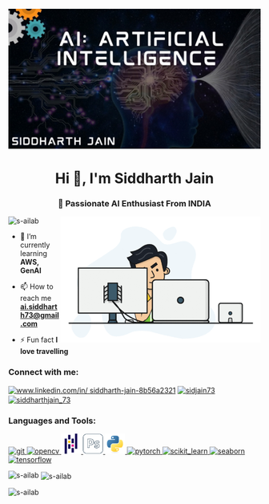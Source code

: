 ![logo](https://github.com/S-AILAB/S-AILAB/blob/main/Cover%20pg.jpg)
<h1 align="center">Hi 👋, I'm Siddharth Jain</h1>
<h3 align="center">🤖 Passionate AI Enthusiast From INDIA</h3>
<img align ="right" alt="coding" width="400" src="https://github.com/S-AILAB/S-AILAB/blob/main/img_gif.gif">

<p align="left"> <img src="https://komarev.com/ghpvc/?username=s-ailab&label=Profile%20views&color=0e75b6&style=flat" alt="s-ailab" /> </p>

- 🌱 I’m currently learning **AWS, GenAI**

- 📫 How to reach me **ai.siddharth73@gmail.com**

- ⚡ Fun fact **I love travelling**

<h3 align="left">Connect with me:</h3>
<p align="left">
<a href="https://linkedin.com/in/www.linkedin.com/in/ siddharth-jain-8b56a2321" target="blank"><img align="center" src="https://raw.githubusercontent.com/rahuldkjain/github-profile-readme-generator/master/src/images/icons/Social/linked-in-alt.svg" alt="www.linkedin.com/in/ siddharth-jain-8b56a2321" height="30" width="40" /></a>
<a href="https://kaggle.com/sidjain73" target="blank"><img align="center" src="https://raw.githubusercontent.com/rahuldkjain/github-profile-readme-generator/master/src/images/icons/Social/kaggle.svg" alt="sidjain73" height="30" width="40" /></a>
<a href="https://instagram.com/siddharthjain_73" target="blank"><img align="center" src="https://raw.githubusercontent.com/rahuldkjain/github-profile-readme-generator/master/src/images/icons/Social/instagram.svg" alt="siddharthjain_73" height="30" width="40" /></a>
</p>

<h3 align="left">Languages and Tools:</h3>
<p align="left"> <a href="https://git-scm.com/" target="_blank" rel="noreferrer"> <img src="https://www.vectorlogo.zone/logos/git-scm/git-scm-icon.svg" alt="git" width="40" height="40"/> </a> <a href="https://opencv.org/" target="_blank" rel="noreferrer"> <img src="https://www.vectorlogo.zone/logos/opencv/opencv-icon.svg" alt="opencv" width="40" height="40"/> </a> <a href="https://pandas.pydata.org/" target="_blank" rel="noreferrer"> <img src="https://raw.githubusercontent.com/devicons/devicon/2ae2a900d2f041da66e950e4d48052658d850630/icons/pandas/pandas-original.svg" alt="pandas" width="40" height="40"/> </a> <a href="https://www.photoshop.com/en" target="_blank" rel="noreferrer"> <img src="https://raw.githubusercontent.com/devicons/devicon/master/icons/photoshop/photoshop-line.svg" alt="photoshop" width="40" height="40"/> </a> <a href="https://www.python.org" target="_blank" rel="noreferrer"> <img src="https://raw.githubusercontent.com/devicons/devicon/master/icons/python/python-original.svg" alt="python" width="40" height="40"/> </a> <a href="https://pytorch.org/" target="_blank" rel="noreferrer"> <img src="https://www.vectorlogo.zone/logos/pytorch/pytorch-icon.svg" alt="pytorch" width="40" height="40"/> </a> <a href="https://scikit-learn.org/" target="_blank" rel="noreferrer"> <img src="https://upload.wikimedia.org/wikipedia/commons/0/05/Scikit_learn_logo_small.svg" alt="scikit_learn" width="40" height="40"/> </a> <a href="https://seaborn.pydata.org/" target="_blank" rel="noreferrer"> <img src="https://seaborn.pydata.org/_images/logo-mark-lightbg.svg" alt="seaborn" width="40" height="40"/> </a> <a href="https://www.tensorflow.org" target="_blank" rel="noreferrer"> <img src="https://www.vectorlogo.zone/logos/tensorflow/tensorflow-icon.svg" alt="tensorflow" width="40" height="40"/> </a> </p>

<p><img align="left" src="https://github-readme-stats.vercel.app/api/top-langs?username=s-ailab&show_icons=true&locale=en&layout=compact" alt="s-ailab" /></p>

<p>&nbsp;<img align="center" src="https://github-readme-stats.vercel.app/api?username=s-ailab&show_icons=true&locale=en" alt="s-ailab" /></p>

<p><img align="center" src="https://github-readme-streak-stats.herokuapp.com/?user=s-ailab&" alt="s-ailab" /></p>
